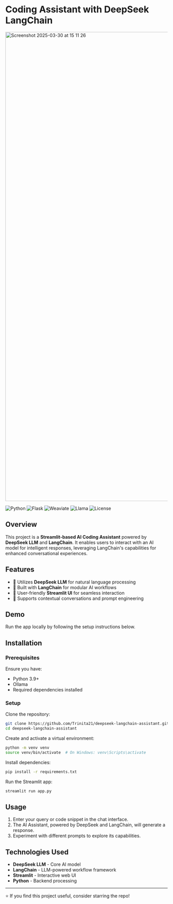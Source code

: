# Coding Assistant with DeepSeek LangChain
<img width="1459" alt="Screenshot 2025-03-30 at 15 11 26" src="https://github.com/user-attachments/assets/618fc51d-0ad3-4f09-88b1-a86348cd1c72" />


![Python](https://img.shields.io/badge/Python-3.9%2B-blue?logo=python&logoColor=white)
![Flask](https://img.shields.io/badge/Flask-000000?logo=flask&logoColor=white)
![Weaviate](https://img.shields.io/badge/Embeddings-Weaviate-orange?logo=weaviate)
![Llama](https://img.shields.io/badge/LLM-Ollama-yellow?logo=abstract)
![License](https://img.shields.io/badge/License-MIT-green)


## Overview
This project is a **Streamlit-based AI Coding Assistant** powered by **DeepSeek LLM** and **LangChain**. It enables users to interact with an AI model for intelligent responses, leveraging LangChain's capabilities for enhanced conversational experiences.

## Features
- 🧠 Utilizes **DeepSeek LLM** for natural language processing
- 🔗 Built with **LangChain** for modular AI workflows
- 🎨 User-friendly **Streamlit UI** for seamless interaction
- 🔄 Supports contextual conversations and prompt engineering

## Demo
Run the app locally by following the setup instructions below.

## Installation
### Prerequisites
Ensure you have:
- Python 3.9+
- Ollama
- Required dependencies installed

### Setup
Clone the repository:
```bash
git clone https://github.com/Trinita21/deepseek-langchain-assistant.git
cd deepseek-langchain-assistant
```

Create and activate a virtual environment:
```bash
python -m venv venv
source venv/bin/activate  # On Windows: venv\Scripts\activate
```

Install dependencies:
```bash
pip install -r requirements.txt
```

Run the Streamlit app:
```bash
streamlit run app.py
```

## Usage
1. Enter your query or code snippet in the chat interface.
2. The AI Assistant, powered by DeepSeek and LangChain, will generate a response.
3. Experiment with different prompts to explore its capabilities.

## Technologies Used
- **DeepSeek LLM** - Core AI model
- **LangChain** - LLM-powered workflow framework
- **Streamlit** - Interactive web UI
- **Python** - Backend processing

---
⭐ If you find this project useful, consider starring the repo!

